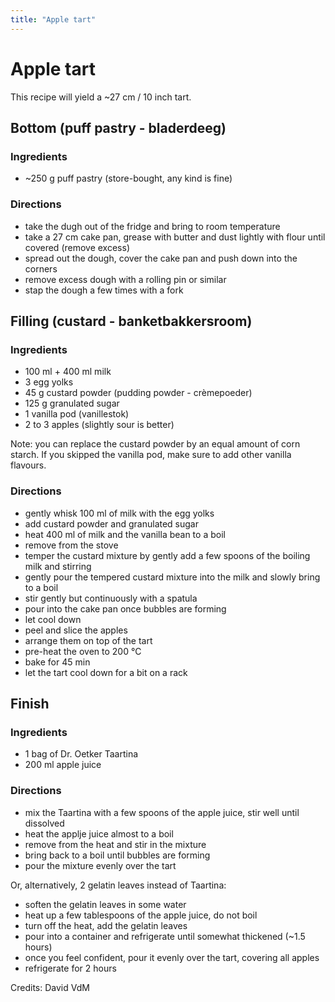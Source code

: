 ```yaml
---
title: "Apple tart"
---
```


# Apple tart

This recipe will yield a ~27 cm / 10 inch tart.


## Bottom (puff pastry - bladerdeeg)

### Ingredients

- ~250 g puff pastry (store-bought, any kind is fine)

### Directions

- take the dugh out of the fridge and bring to room temperature
- take a 27 cm cake pan, grease with butter and dust lightly with flour until covered (remove excess)
- spread out the dough, cover the cake pan and push down into the corners
- remove excess dough with a rolling pin or similar
- stap the dough a few times with a fork


## Filling (custard - banketbakkersroom)

### Ingredients

- 100 ml + 400 ml milk
- 3 egg yolks
- 45 g custard powder (pudding powder - crèmepoeder)
- 125 g granulated sugar
- 1 vanilla pod (vanillestok)
- 2 to 3 apples (slightly sour is better)

Note: you can replace the custard powder by an equal amount of corn starch. If
you skipped the vanilla pod, make sure to add other vanilla flavours.

### Directions

- gently whisk 100 ml of milk with the egg yolks
- add custard powder and granulated sugar
- heat 400 ml of milk and the vanilla bean to a boil
- remove from the stove
- temper the custard mixture by gently add a few spoons of the boiling milk and stirring
- gently pour the tempered custard mixture into the milk and slowly bring to a boil
- stir gently but continuously with a spatula
- pour into the cake pan once bubbles are forming
- let cool down
- peel and slice the apples
- arrange them on top of the tart
- pre-heat the oven to 200 °C
- bake for 45 min
- let the tart cool down for a bit on a rack


## Finish

### Ingredients

- 1 bag of Dr. Oetker Taartina
- 200 ml apple juice

### Directions

- mix the Taartina with a few spoons of the apple juice, stir well until dissolved
- heat the applje juice almost to a boil
- remove from the heat and stir in the mixture
- bring back to a boil until bubbles are forming
- pour the mixture evenly over the tart

Or, alternatively, 2 gelatin leaves instead of Taartina:

- soften the gelatin leaves in some water
- heat up a few tablespoons of the apple juice, do not boil
- turn off the heat, add the gelatin leaves
- pour into a container and refrigerate until somewhat thickened (~1.5 hours)
- once you feel confident, pour it evenly over the tart, covering all apples
- refrigerate for 2 hours


Credits: David VdM
